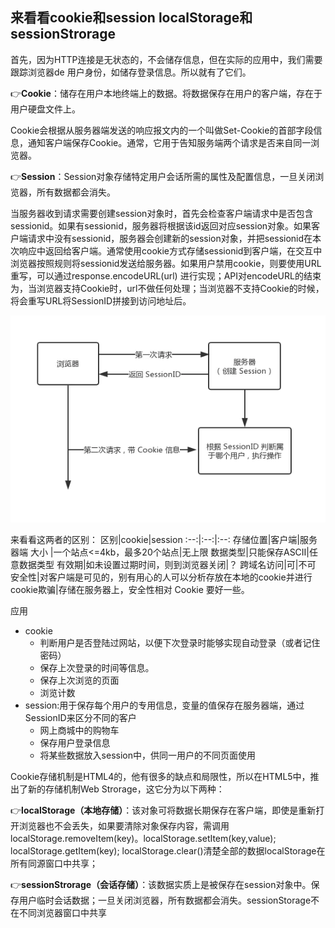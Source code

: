 ## 来看看cookie和session localStorage和sessionStrorage

首先，因为HTTP连接是无状态的，不会储存信息，但在实际的应用中，我们需要跟踪浏览器de 用户身份，如储存登录信息。所以就有了它们。

👉**Cookie**：储存在用户本地终端上的数据。将数据保存在用户的客户端，存在于用户硬盘文件上。   

Cookie会根据从服务器端发送的响应报文内的一个叫做Set-Cookie的首部字段信息，通知客户端保存Cookie。通常，它用于告知服务端两个请求是否来自同一浏览器。  

👉**Session**：Session对象存储特定用户会话所需的属性及配置信息，一旦关闭浏览器，所有数据都会消失。

当服务器收到请求需要创建session对象时，首先会检查客户端请求中是否包含sessionid。如果有sessionid，服务器将根据该id返回对应session对象。如果客户端请求中没有sessionid，服务器会创建新的session对象，并把sessionid在本次响应中返回给客户端。通常使用cookie方式存储sessionid到客户端，在交互中浏览器按照规则将sessionid发送给服务器。如果用户禁用cookie，则要使用URL重写，可以通过response.encodeURL(url) 进行实现；API对encodeURL的结束为，当浏览器支持Cookie时，url不做任何处理；当浏览器不支持Cookie的时候，将会重写URL将SessionID拼接到访问地址后。

![图示](../../../.vuepress/imgs/blog/net/cookie_session01.png)

来看看这两者的区别：
区别|cookie|session
:--:|:--:|:--:
存储位置|客户端|服务器端
大小    |一个站点<=4kb，最多20个站点|无上限
数据类型|只能保存ASCII|任意数据类型
有效期|如未设置过期时间，则到浏览器关闭|？
跨域名访问|可|不可
安全性|对客户端是可见的，别有用心的人可以分析存放在本地的cookie并进行cookie欺骗|存储在服务器上，安全性相对 Cookie 要好一些。

应用
- cookie
   + 判断用户是否登陆过网站，以便下次登录时能够实现自动登录（或者记住密码）
   + 保存上次登录的时间等信息。
   + 保存上次浏览的页面
   + 浏览计数
- session:用于保存每个用户的专用信息，变量的值保存在服务器端，通过SessionID来区分不同的客户
   + 网上商城中的购物车
   + 保存用户登录信息
   + 将某些数据放入session中，供同一用户的不同页面使用

Cookie存储机制是HTML4的，他有很多的缺点和局限性，所以在HTML5中，推出了新的存储机制Web Strorage，这它分为以下两种：  

👉**localStorage（本地存储）**：该对象可将数据长期保存在客户端，即使是重新打开浏览器也不会丢失，如果要清除对象保存内容，需调用localStorage.removeItem(key)。localStorage.setItem(key,value); localStorage.getItem(key);
localStorage.clear()清楚全部的数据localStorage在所有同源窗口中共享；

👉**sessionStrorage（会话存储）**：该数据实质上是被保存在session对象中。保存用户临时会话数据；一旦关闭浏览器，所有数据都会消失。sessionStorage不在不同浏览器窗口中共享


